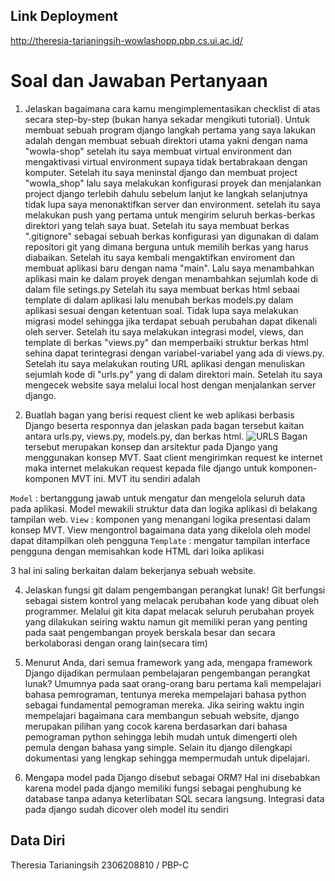 ## Link Deployment
http://theresia-tarianingsih-wowlashopp.pbp.cs.ui.ac.id/

# Soal dan Jawaban Pertanyaan
1. Jelaskan bagaimana cara kamu mengimplementasikan checklist di atas secara step-by-step (bukan hanya sekadar mengikuti tutorial).
Untuk membuat sebuah program django langkah pertama yang saya lakukan adalah dengan membuat sebuah direktori utama yakni dengan nama "wowla-shop" setelah itu saya membuat virtual environment dan mengaktivasi virtual environment supaya tidak bertabrakaan dengan komputer. Setelah itu saya meninstal django dan membuat project "wowla_shop" lalu saya melakukan konfigurasi proyek dan menjalankan project django terlebih dahulu sebelum lanjut ke langkah selanjutnya tidak lupa saya menonaktifkan server dan environment. setelah itu saya melakukan push yang pertama untuk mengirim seluruh berkas-berkas direktori yang telah saya buat. Setelah itu saya membuat berkas ".gitignore" sebagai sebuah berkas konfigurasi yan digunakan di dalam repositori git yang dimana berguna untuk memilih berkas yang harus diabaikan. Setelah itu saya kembali mengaktifkan enviroment dan membuat aplikasi baru dengan nama "main". Lalu saya menambahkan aplikasi main ke dalam proyek dengan menambahkan sejumlah kode di dalam file setings.py Setelah itu saya membuat berkas html sebaai template di dalam aplikasi lalu menubah berkas models.py dalam aplikasi sesuai dengan ketentuan soal. Tidak lupa saya melakukan migrasi model sehingga jika terdapat sebuah perubahan dapat dikenali oleh server. Setelah itu saya melakukan integrasi model, views, dan template di berkas "views.py" dan memperbaiki struktur berkas html sehina dapat terintegrasi dengan variabel-variabel yang ada di views.py. Setelah itu saya melakukan routing URL aplikasi dengan menuliskan sejumlah kode di "urls.py" yang di dalam direktori main. Setelah itu saya mengecek website saya melalui local host dengan menjalankan server django.

2. Buatlah bagan yang berisi request client ke web aplikasi berbasis Django beserta responnya dan jelaskan pada bagan tersebut kaitan antara urls.py, views.py, models.py, dan berkas html.
![URLS](https://github.com/user-attachments/assets/e3916544-0229-40f8-8056-80f460583802)
Bagan tersebut merupakan konsep dan arsitektur pada Django yang menggunakan konsep MVT. Saat client mengirimkan request ke internet maka internet melakukan request kepada file django untuk komponen-komponen MVT ini. MVT itu sendiri adalah

```Model```     : bertanggung jawab untuk mengatur dan mengelola seluruh data pada aplikasi. Model mewakili struktur data dan logika aplikasi di belakang tampilan web.
```View```      : komponen yang menangani logika presentasi dalam konsep MVT. View mengontrol bagaimana data yang dikelola oleh model dapat ditampilkan oleh pengguna
```Template```  : mengatur tampilan interface pengguna dengan memisahkan kode HTML dari loika aplikasi

3 hal ini saling berkaitan dalam bekerjanya sebuah website.

4. Jelaskan fungsi git dalam pengembangan perangkat lunak!
Git berfungsi sebagai sistem kontrol yang melacak perubahan kode yang dibuat oleh programmer. Melalui git kita dapat melacak seluruh perubahan proyek yang dilakukan seiring waktu namun git memiliki peran yang penting pada saat pengembangan proyek berskala besar dan secara berkolaborasi dengan orang lain(secara tim)

5. Menurut Anda, dari semua framework yang ada, mengapa framework Django dijadikan permulaan pembelajaran pengembangan perangkat lunak?
Umumnya pada saat orang-orang baru pertama kali mempelajari bahasa pemrograman, tentunya mereka mempelajari bahasa python sebagai fundamental pemograman mereka. Jika seiring waktu ingin mempelajari bagaimana cara membangun sebuah website, django merupakan pilihan yang cocok karena berdasarkan dari bahasa pemograman python sehingga lebih mudah untuk dimengerti oleh pemula dengan bahasa yang simple. Selain itu django dilengkapi dokumentasi yang lengkap sehingga mempermudah untuk dipelajari.

6. Mengapa model pada Django disebut sebagai ORM?
Hal ini disebabkan karena model pada django memiliki fungsi sebagai penghubung ke database tanpa adanya keterlibatan SQL secara langsung. Integrasi data pada django sudah dicover oleh model itu sendiri

## Data Diri
Theresia Tarianingsih
2306208810 / PBP-C
